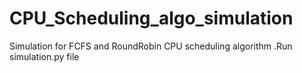 # CPU_Scheduling_algo_simulation
Simulation for FCFS and RoundRobin CPU scheduling algorithm
.Run simulation.py file
